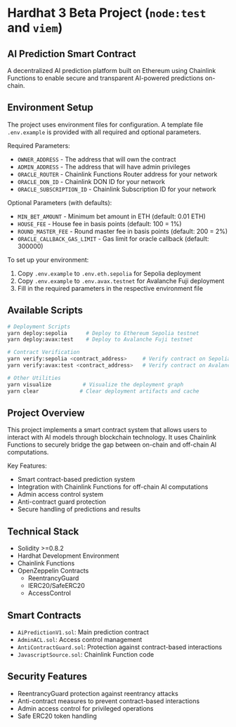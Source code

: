 
# Hardhat 3 Beta Project (`node:test` and `viem`)

## AI Prediction Smart Contract
A decentralized AI prediction platform built on Ethereum using Chainlink Functions to enable secure and transparent AI-powered predictions on-chain.

## Environment Setup

The project uses environment files for configuration. A template file `.env.example` is provided with all required and optional parameters.

Required Parameters:
- `OWNER_ADDRESS` - The address that will own the contract
- `ADMIN_ADDRESS` - The address that will have admin privileges
- `ORACLE_ROUTER` - Chainlink Functions Router address for your network
- `ORACLE_DON_ID` - Chainlink DON ID for your network
- `ORACLE_SUBSCRIPTION_ID` - Chainlink Subscription ID for your network


Optional Parameters (with defaults):
- `MIN_BET_AMOUNT` - Minimum bet amount in ETH (default: 0.01 ETH)
- `HOUSE_FEE` - House fee in basis points (default: 100 = 1%)
- `ROUND_MASTER_FEE` - Round master fee in basis points (default: 200 = 2%)
- `ORACLE_CALLBACK_GAS_LIMIT` - Gas limit for oracle callback (default: 300000)

To set up your environment:
1. Copy `.env.example` to `.env.eth.sepolia` for Sepolia deployment
2. Copy `.env.example` to `.env.avax.testnet` for Avalanche Fuji deployment
3. Fill in the required parameters in the respective environment file

## Available Scripts

```bash
# Deployment Scripts
yarn deploy:sepolia      # Deploy to Ethereum Sepolia testnet
yarn deploy:avax:test    # Deploy to Avalanche Fuji testnet

# Contract Verification
yarn verify:sepolia <contract_address>     # Verify contract on Sepolia
yarn verify:avax:test <contract_address>   # Verify contract on Avalanche Fuji

# Other Utilities
yarn visualize          # Visualize the deployment graph
yarn clear             # Clear deployment artifacts and cache
```

## Project Overview

This project implements a smart contract system that allows users to interact with AI models through blockchain technology. It uses Chainlink Functions to securely bridge the gap between on-chain and off-chain AI computations.

Key Features:
- Smart contract-based prediction system
- Integration with Chainlink Functions for off-chain AI computations
- Admin access control system
- Anti-contract guard protection
- Secure handling of predictions and results

## Technical Stack

- Solidity >=0.8.2
- Hardhat Development Environment
- Chainlink Functions
- OpenZeppelin Contracts
  - ReentrancyGuard
  - IERC20/SafeERC20
  - AccessControl

## Smart Contracts

- `AiPredictionV1.sol`: Main prediction contract
- `AdminACL.sol`: Access control management
- `AntiContractGuard.sol`: Protection against contract-based interactions
- `JavascriptSource.sol`: Chainlink Function code

## Security Features

- ReentrancyGuard protection against reentrancy attacks
- Anti-contract measures to prevent contract-based interactions
- Admin access control for privileged operations
- Safe ERC20 token handling
